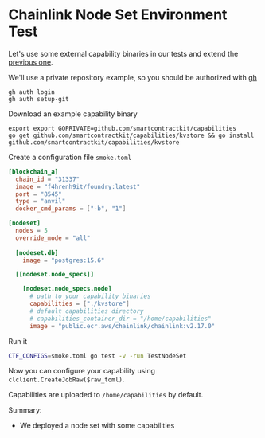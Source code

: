 # Chainlink Node Set Environment Test

Let's use some external capability binaries in our tests and extend the [previous one](nodeset_environment.md).

We'll use a private repository example, so you should be authorized with [gh]()
```
gh auth login
gh auth setup-git
```

Download an example capability binary
```
export export GOPRIVATE=github.com/smartcontractkit/capabilities
go get github.com/smartcontractkit/capabilities/kvstore && go install github.com/smartcontractkit/capabilities/kvstore 
```

Create a configuration file `smoke.toml`
```toml
[blockchain_a]
  chain_id = "31337"
  image = "f4hrenh9it/foundry:latest"
  port = "8545"
  type = "anvil"
  docker_cmd_params = ["-b", "1"]

[nodeset]
  nodes = 5
  override_mode = "all"
  
  [nodeset.db]
    image = "postgres:15.6"

  [[nodeset.node_specs]]

    [nodeset.node_specs.node]
      # path to your capability binaries
      capabilities = ["./kvstore"]
      # default capabilities directory
      # capabilities_container_dir = "/home/capabilities"
      image = "public.ecr.aws/chainlink/chainlink:v2.17.0"
```

Run it
```bash
CTF_CONFIGS=smoke.toml go test -v -run TestNodeSet
```

Now you can configure your capability using `clclient.CreateJobRaw($raw_toml)`.

Capabilities are uploaded to `/home/capabilities` by default.

Summary:
- We deployed a node set with some capabilities


